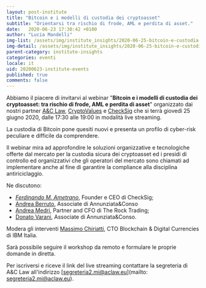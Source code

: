 ```yaml
---
layout: post-institute
title: "Bitcoin e i modelli di custodia dei cryptoasset"
subtitle: "Orientarsi tra rischio di frode, AML e perdita di asset."
date:   2020-06-23 17:30:42 +0100
author: "Lucia Mandelli"
img-list: /assets/img/institute_insights/2020-06-25-bitcoin-e-custodia-thumb.jpg
img-detail: /assets/img/institute_insights/2020-06-25-bitcoin-e-custodia.jpg
parent-category: institute-insights
categories: eventi
locale: it
uid: 20200623-institute-events
published: true
comments: false
---
```

Abbiamo il piacere di invitarvi al webinar "**Bitcoin e i modelli di custodia dei cryptoasset: tra rischio di frode, AML e perdita di asset**" organizzato dai nostri partner [A&C Law](https://aclaw.eu/it/home/), [CryptoValues](https://cryptovalues.eu//) e [CheckSig](https:/checksig.io/) che si terrà giovedì 25 giugno 2020,
dalle 17:30 alle 19:00 in modalità live streaming.  

La custodia di Bitcoin pone quesiti nuovi e presenta un profilo di cyber-risk peculiare e difficile da comprendere.

Il webinar mira ad approfondire le soluzioni organizzative e tecnologiche offerte dal mercato per la
custodia sicura dei cryptoasset ed i presidi di controllo ed organizzativi che gli operatori del mercato sono chiamati ad implementare anche al fine di garantire la compliance alla disciplina antiriciclaggio.

Ne discutono:

- [*Ferdinando M. Ametrano*](http://www.ametrano.net/bbt/), Founder e CEO di CheckSig;
- [Andrea Berruto](https://www.linkedin.com/in/andrea-g-p-berruto/), Associate di Annunziata&Conso
- [Andrea Medri](https://www.linkedin.com/in/andrea-medri-5792828b/), Partner and CFO di The Rock Trading;
- [Donato Varani](https://www.linkedin.com/in/donato-varani-9321172b/), Associate di Annunziata&Conso.

Modera gli interventi [Massimo Chiriatti](https://www.linkedin.com/in/massimochiriatti/?originalSubdomain=it), CTO Blockchain & Digital Currencies di IBM Italia.

Sarà possibile seguire il workshop da remoto e formulare le proprie domande in diretta.

Per iscriversi e riceve il link del live streaming contattare la segreteria di A&C Law all'indirizzo [segreteria2.mi@aclaw.eu](mailto: segreteria2.mi@aclaw.eu).
